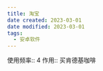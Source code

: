 ```yaml
---
title: 淘宝
date created: 2023-03-01
date modified: 2023-03-01
tags:
  - 安卓软件
---
```

使用频率:: 4
作用:: 买肯德基咖啡
